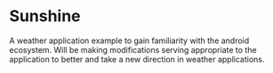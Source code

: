 Sunshine
========

A weather application example to gain familiarity with the android ecosystem.
Will be making modifications serving appropriate to the application to better and take
a new direction in weather applications.
